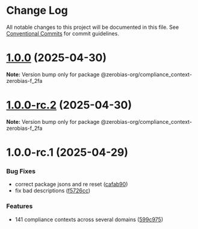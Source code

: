# Change Log

All notable changes to this project will be documented in this file.
See [Conventional Commits](https://conventionalcommits.org) for commit guidelines.

# [1.0.0](https://github.com/zerobias-org/compliance_context/compare/@zerobias-org/compliance_context-zerobias-f_2fa@1.0.0-rc.2...@zerobias-org/compliance_context-zerobias-f_2fa@1.0.0) (2025-04-30)

**Note:** Version bump only for package @zerobias-org/compliance_context-zerobias-f_2fa





# [1.0.0-rc.2](https://github.com/zerobias-org/compliance_context/compare/@zerobias-org/compliance_context-zerobias-f_2fa@1.0.0-rc.1...@zerobias-org/compliance_context-zerobias-f_2fa@1.0.0-rc.2) (2025-04-30)

**Note:** Version bump only for package @zerobias-org/compliance_context-zerobias-f_2fa





# 1.0.0-rc.1 (2025-04-29)


### Bug Fixes

* correct package jsons and re reset ([cafab90](https://github.com/zerobias-org/compliance_context/commit/cafab90b3771e45ffeefa4ea2dca415266baa99f))
* fix bad descriptions ([f5726cc](https://github.com/zerobias-org/compliance_context/commit/f5726cc749df176f6d8e37f3d2ed07b1302f60e5))


### Features

* 141 compliance contexts across several domains ([599c975](https://github.com/zerobias-org/compliance_context/commit/599c975fcf3da5bbfffe4113c7f5f793e5231e68))
